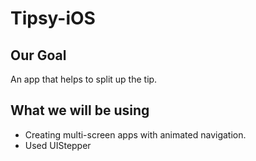 # Tipsy-iOS

## Our Goal

An app that helps to split up the tip.

## What we will be using

* Creating multi-screen apps with animated navigation.
* Used UIStepper
